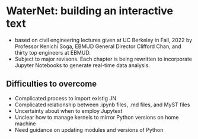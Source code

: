 # WaterNet: building an interactive text 
- based on civil engineering lectures given at UC Berkeley in Fall, 2022 by Professor Kenichi Soga, EBMUD General Director Clifford Chan, and thirty top engineers at EBMUD.
- Subject to major revisons. Each chapter is being rewritten to incorporate Jupyter Notebooks  to generate real-time data analysis.
## Difficulties to overcome
- Complicated process to import existig JN
- Complicated relationship between .ipynb files, .md files, and MyST files
- Uncertainty about when to employ Jupytext
- Unclear how to manage kernels to mirror Python versions on home machine
- Need guidance on updating modules and versions of Python
